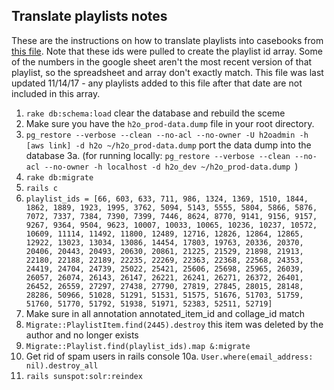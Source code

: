 ## Translate playlists notes

These are the instructions on how to translate playlists into casebooks from [this file](https://docs.google.com/spreadsheets/d/1gHHsqbiZNxeYeWApM7GhU4L8wiZuIJP3EvCd_hXk8xk/edit?usp=sharing). Note that these ids were pulled to create the playlist id array. Some of the numbers in the google sheet aren't the most recent version of that playlist, so the spreadsheet and array don't exactly match. This file was last updated 11/14/17 - any playlists added to this file after that date are not included in this array.

1. `rake db:schema:load` clear the database and rebuild the sceme
2. Make sure you have the `h2o_prod-data.dump` file in your root directory.
3. `pg_restore --verbose --clean --no-acl --no-owner -U h2oadmin -h [aws link] -d h2o ~/h2o_prod-data.dump` port the data dump into the database
3a. (for running locally: `pg_restore --verbose --clean --no-acl --no-owner -h localhost -d h2o_dev ~/h2o_prod-data.dump `)
4. `rake db:migrate`
5. `rails c`
6. `playlist_ids = [66, 603, 633, 711, 986, 1324, 1369, 1510, 1844, 1862, 1889, 1923, 1995, 3762, 5094, 5143, 5555, 5804, 5866, 5876, 7072, 7337, 7384, 7390, 7399, 7446, 8624, 8770, 9141, 9156, 9157, 9267, 9364, 9504, 9623, 10007, 10033, 10065, 10236, 10237, 10572, 10609, 11114, 11492, 11800, 12489, 12716, 12826, 12864, 12865, 12922, 13023, 13034, 13086, 14454, 17803, 19763, 20336, 20370, 20406, 20443, 20493, 20630, 20861, 21225, 21529, 21898, 21913, 22180, 22188, 22189, 22235, 22269, 22363, 22368, 22568, 24353, 24419, 24704, 24739, 25022, 25421, 25606, 25698, 25965, 26039, 26057, 26074, 26143, 26147, 26221, 26241, 26271, 26372, 26401, 26452, 26559, 27297, 27438, 27790, 27819, 27845, 28015, 28148, 28286, 50966, 51028, 51291, 51531, 51575, 51676, 51703, 51759, 51760, 51770, 51792, 51938, 51971, 52383, 52511, 52719]`
7. Make sure in all annotation annotated_item_id and collage_id match
8. `Migrate::PlaylistItem.find(2445).destroy` this item was deleted by the author and no longer exists
9. `Migrate::Playlist.find(playlist_ids).map &:migrate`
10. Get rid of spam users in rails console
10a. `User.where(email_address: nil).destroy_all`
11. `rails sunspot:solr:reindex`